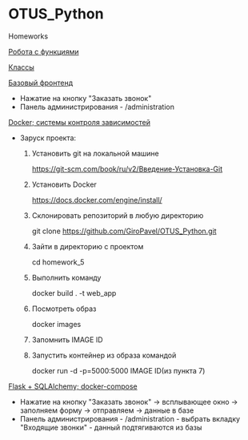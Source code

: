 # OTUS_Python
Homeworks

[Робота с функциями](https://github.com/GiroPavel/OTUS_Python/blob/master/homework_1/task.py "Робота с функциями")

[Классы](https://github.com/GiroPavel/OTUS_Python/tree/master/homework_2 "Классы")

[Базовый фронтенд](https://github.com/GiroPavel/OTUS_Python/tree/master/homework_4 "Базовый фронтенд")
- Нажатие на кнопку "Заказать звонок"
- Панель администрирования - /administration 

[Docker; системы контроля зависимостей](https://github.com/GiroPavel/OTUS_Python/tree/master/homework_5 "Docker; системы контроля зависимостей")
- Заруск проекта:
  1. Установить git на локальной машине
  
     https://git-scm.com/book/ru/v2/Введение-Установка-Git
     
  2. Установить Docker
  
     https://docs.docker.com/engine/install/
     
  3. Склонировать репозиторий в любую директорию
  
     git clone https://github.com/GiroPavel/OTUS_Python.git
     
  4. Зайти в директорию с проектом 
  
     cd homework_5
     
  5. Выполнить команду
  
     docker build . -t web_app
     
  6. Посмотреть образ
  
      docker images
      
  7. Запомнить IMAGE ID 
  
  8. Запустить контейнер из образа командой
  
     docker run -d -p=5000:5000 IMAGE ID(из пункта 7)

[Flask + SQLAlchemy; docker-compose](https://github.com/GiroPavel/OTUS_Python/tree/master/homework_6 "Flask + SQLAlchemy; docker-compose")
- Нажатие на кнопку "Заказать звонок" -> всплывающее окно -> заполняем форму -> отправляем -> данные в базe
- Панель администрирования - /administration - выбрать вкладку "Входящие звонки" - данный подтягиваются из базы
